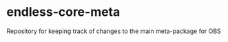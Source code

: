 endless-core-meta
=================

Repository for keeping track of changes to the main meta-package for OBS

